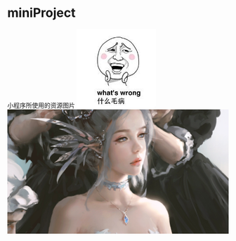 # miniProject
小程序所使用的资源图片
![image](https://github.com/AngelSXD/sxd_first_repository/blob/master/images/20160615165142.png)
![image](https://github.com/liangwater/miniProject/blob/master/images/MY48.jpg)
